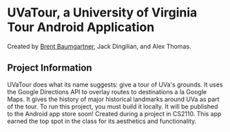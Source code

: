# UVaTour, a University of Virginia Tour Android Application

Created by [Brent Baumgartner](http://brentbaum.com), Jack Dingilian, and Alex Thomas.

## Project Information

UVaTour does what its name suggests: give a tour of UVa's grounds. It uses the Google Directions API to overlay routes to destinations a la Google Maps. It gives the history of major historical landmarks around UVa as part of the tour.
To run this project, you must build it locally. It will be published to the Android app store soon!
Created during a project in CS2110. This app earned the top spot in the class for its aesthetics and functionality. 
